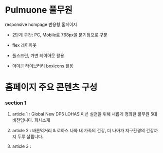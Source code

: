 # Pulmuone 풀무원

responsive hompage 반응형 홈페이지

- 2단계 구간: PC, Mobile로 768px을 분기점으로 구분

- flex 레이아웃

- 풀스크린, 가변 레이아웃 활용

- 아이콘 라이브러리 boxicons 활용

# 홈페이지 주요 콘텐츠 구성

### section 1

1. article 1 : Global New DP5  LOHAS 미션 실천을 위해 새롭게 정의한 풀무원 5대 비전입니다.  회사소개 

2. article 2 : 바른먹거리 & 로하스
               나와 내 가족의 건강, 더 나아가 지구환경의 건강까지 두루 살핍니다.

3. article 3 : 
